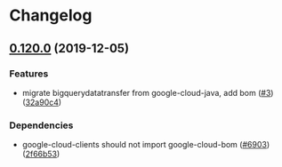 # Changelog

## [0.120.0](https://www.github.com/googleapis/java-bigquerydatatransfer/compare/0.119.0...v0.120.0) (2019-12-05)


### Features

* migrate bigquerydatatransfer from google-cloud-java, add bom ([#3](https://www.github.com/googleapis/java-bigquerydatatransfer/issues/3)) ([32a90c4](https://www.github.com/googleapis/java-bigquerydatatransfer/commit/32a90c41b21c1916fe65f79b3b1ca7f87f83eeeb))


### Dependencies

* google-cloud-clients should not import google-cloud-bom ([#6903](https://www.github.com/googleapis/java-bigquerydatatransfer/issues/6903)) ([2f66b53](https://www.github.com/googleapis/java-bigquerydatatransfer/commit/2f66b5304077b3e7013b267e25d6eab071b151b0))
